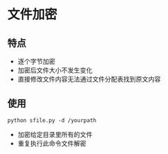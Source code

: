 # 文件加密
## 特点
 - 逐个字节加密
 - 加密后文件大小不发生变化
 - 直接修改文件内容无法通过文件分配表找到原文内容

## 使用
```
python sfile.py -d /yourpath
```
- 加密给定目录里所有的文件
- 重复执行此命令文件解密
